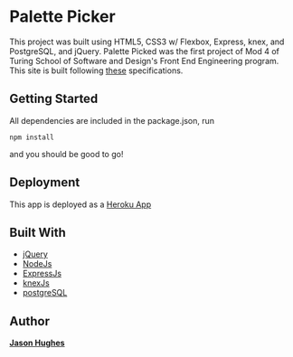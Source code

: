 # Palette Picker

This project was built using HTML5, CSS3 w/ Flexbox, Express, knex, and PostgreSQL, and jQuery. Palette Picked was the first project of Mod 4 of Turing School of Software and Design's Front End Engineering program. This site is built following [these](http://frontend.turing.io/projects/palette-picker.html) specifications.

## Getting Started

All dependencies are included in the package.json, run

```
npm install
```

and you should be good to go!

## Deployment

This app is deployed as a [Heroku App](https://palettepicker-jason-hughes.herokuapp.com/)

## Built With

* [jQuery](http://jquery.com/)
* [NodeJs](https://nodejs.org/en/)
* [ExpressJs](https://expressjs.com/)
* [knexJs](http://knexjs.org/)
* [postgreSQL](https://www.postgresql.org/)

## Author

**[Jason Hughes](https://github.com/jasonhughes1)**


